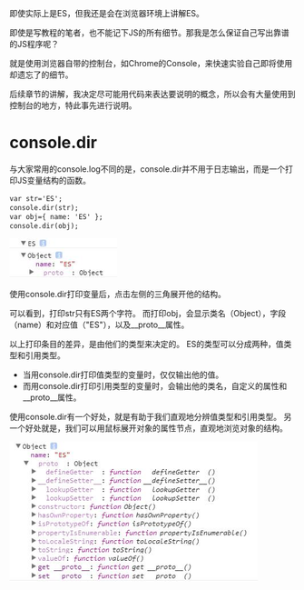 即使实际上是ES，但我还是会在浏览器环境上讲解ES。

即使是写教程的笔者，也不能记下JS的所有细节。那我是怎么保证自己写出靠谱的JS程序呢？

就是使用浏览器自带的控制台，如Chrome的Console，来快速实验自己即将使用却遗忘了的细节。

后续章节的讲解，我决定尽可能用代码来表达要说明的概念，所以会有大量使用到控制台的地方，特此事先进行说明。

# console.dir
与大家常用的console.log不同的是，console.dir并不用于日志输出，而是一个打印JS变量结构的函数。

~~~
var str='ES';
console.dir(str);
var obj={ name: 'ES' };
console.dir(obj);
~~~

![](../../images/TIM截图20170713173809.jpg)

使用console.dir打印变量后，点击左侧的三角展开他的结构。

可以看到，打印str只有ES两个字符。
而打印obj，会显示类名（Object），字段（name）和对应值（"ES"），以及__proto__属性。

以上打印条目的差异，是由他们的类型来决定的。
ES的类型可以分成两种，值类型和引用类型。

* 当用console.dir打印值类型的变量时，仅仅输出他的值。
* 而用console.dir打印引用类型的变量时，会输出他的类名，自定义的属性和__proto__属性。

使用console.dir有一个好处，就是有助于我们直观地分辨值类型和引用类型。
另一个好处就是，我们可以用鼠标展开对象的属性节点，直观地浏览对象的结构。

![](../../images/TIM截图20170713160220.jpg)